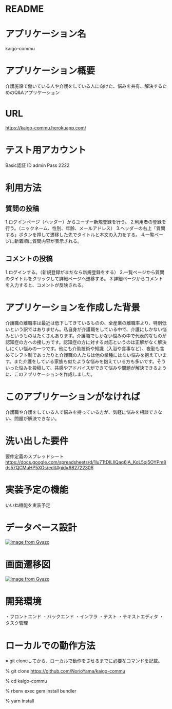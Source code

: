 # README


# アプリケーション名
kaigo-commu
# アプリケーション概要
介護施設で働いている人や介護をしている人に向けた、悩みを共有、解決するためのQ&Aアプリケーション

# URL
https://kaigo-commu.herokuapp.com/

# テスト用アカウント	
Basic認証
ID admin
Pass 2222

# 利用方法	

## 質問の投稿
1.ログインページ（ヘッダー）からユーザー新規登録を行う。
2.利用者の登録を行う。（ニックネーム、性別、年齢、メールアドレス）
3.ヘッダーの右上「質問する」ボタンを押して遷移した先でタイトルと本文の入力をする。
4.一覧ページに新着順に質問内容が表示される。

## コメントの投稿
1.ログインする。（新規登録がまだなら新規登録をする）
2.一覧ページから質問のタイトルをクリックして詳細ページへ遷移する。
3.詳細ページからコメントを入力すると、コメントが反映される。

# アプリケーションを作成した背景	
介護職の離職率は最近は低下してきているものの、全産業の離職率より、特別低いという訳ではありません。私自身が介護職をしている中で、介護にしかない悩みというものはたくさんあります。介護職でしかない悩みの中で代表的なものが認知症の方への接し方です。認知症の方に対する対応というのは正解がなく解決しにくい悩みの一つです。他にも介助技術や知識（入浴や食事など）、夜勤も含めてシフト制であったりと介護職の人たちは他の業種にはない悩みを抱えています。また介護をしている家族も似たような悩みを抱えている方も多いです。そういった悩みを投稿して、共感やアドバイスができて悩みや問題が解決できるように、このアプリケーションを作成しました。

# このアプリケーションがなければ
介護職や介護をしている人で悩みを持っている方が、気軽に悩みを相談できない、問題が解決できない。

# 洗い出した要件	
要件定義のスプレッドシート
https://docs.google.com/spreadsheets/d/1lu7TtDILIlQaq6jA_KoL5qj5OYPm8ds57QCMuHP5XOs/edit#gid=982722306

# 実装予定の機能
いいね機能を実装予定

# データベース設計
[![Image from Gyazo](https://i.gyazo.com/275117e95658fcc38da21567655baea5.png)](https://gyazo.com/275117e95658fcc38da21567655baea5)

# 画面遷移図
[![Image from Gyazo](https://i.gyazo.com/d006b80d108be6fc8f4f7e19a9201078.png)](https://gyazo.com/d006b80d108be6fc8f4f7e19a9201078)

# 開発環境	
・フロントエンド
・バックエンド
・インフラ
・テスト
・テキストエディタ
・タスク管理

# ローカルでの動作方法

※	git cloneしてから、ローカルで動作をさせるまでに必要なコマンドを記載。

% git clone https://github.com/NorioYama/kaigo-commu

% cd kaigo-commu

% rbenv exec gem install bundler 

% yarn install
